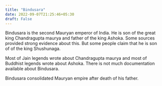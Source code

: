 ```yaml
---
title: "Bindusara"
date: 2022-09-07T21:25:46+05:30
draft: False
---
```


Bindusara is the second Mauryan emperor of India. He is son of the great king Chandragupta maurya and father of the king Ashoka. Some sources provided strong evidence about this. But some people claim that he is son of of the king Shushunaga. 

Most of Jain legends wrote about Chandragupta maurya and most of Buddhist legends wrote about Ashoka. There is not much documentation available about Bindusara.

Bindusara consolidated Mauryan empire after death of his father.